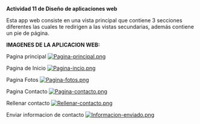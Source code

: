 **Actividad 11 de Diseño de aplicaciones web**

Esta app web consiste en una vista principal que contiene 3 secciones diferentes las cuales te redirigen a las vistas secundarias, además contiene un pie de página.

**IMAGENES DE LA APLICACION WEB:**

Pagina principal
[![Pagina-principal.png](https://i.postimg.cc/HkXCzKZf/Pagina-principal.png)](https://postimg.cc/FYrqsPQZ)

Pagina de Inicio
[![Pagina-incio.png](https://i.postimg.cc/GpjnwD1K/Pagina-incio.png)](https://postimg.cc/xkq4Lc8N)

Pagina Fotos
[![Pagina-fotos.png](https://i.postimg.cc/RVjBc9R7/Pagina-fotos.png)](https://postimg.cc/MvbNSCgH)

Pagina Contacto
[![Pagina-contacto.png](https://i.postimg.cc/3rf7x20b/Pagina-contacto.png)](https://postimg.cc/HjMFSc2Q)

Rellenar contacto
[![Rellenar-contacto.png](https://i.postimg.cc/L6qSYhz4/Rellenar-contacto.png)](https://postimg.cc/4mTqjfLj)

Enviar informacion de contacto
[![Informacion-enviado.png](https://i.postimg.cc/mkksSgJw/Informacion-enviado.png)](https://postimg.cc/mzvJLBbz)
